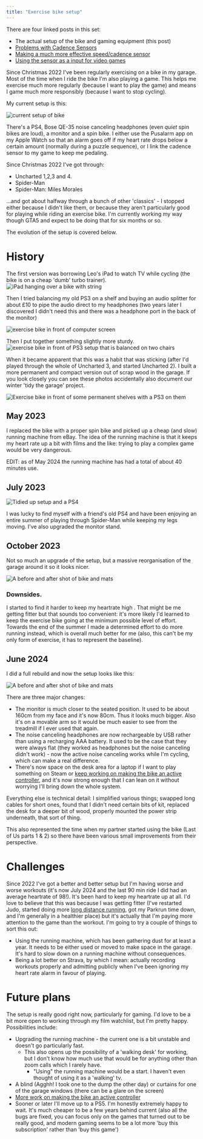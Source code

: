 ```yaml
---
title: "Exercise bike setup" 
--- 
```


There are four linked posts in this set: 

* The actual setup of the bike and gaming equipment (this post)
* [Problems with Cadence Sensors](https://joereddington.com/2024/07/31/examining-bluetooth-cadence-sensor.html)
* [Making a much more effective speed/cadence sensor](https://joereddington.com/2025/03/09/advanced-spin-bike-speedometer.html)
* [Using the sensor as a input for video games](https://joereddington.com/2024/06/10/bike.html)

Since Christmas 2022 I've been regularly exercising on a bike in my garage.  Most of the time when I ride the bike I'm also playing a game.  This helps me exercise much more regularly (because I want to play the game) and means I game much more responsibly (because I want to stop cycling).

My current setup is this: 

![current setup of bike](/assets/images/bike7.png)
 
There's a PS4, Bose QE-35 noise canceling headphones (even _quiet_ spin bikes are loud), a monitor and a spin bike.  I either use the Pusalarm app on my Apple Watch so that an alarm goes off if my heart rate drops below a certain amount (normally during a puzzle sequence), or I link the cadence sensor to my game to keep me pedaling. 

Since Christmas 2022 I've got through: 

* Uncharted 1,2,3 and 4. 
* Spider-Man 
* Spider-Man: Miles Morales 

...and got about halfway through a bunch of other 'classics' - I stopped either because I didn't like them, or because they aren't particularly good for playing while riding an exercise bike.  I'm currently working my way though GTA5 and expect to be doing that for six months or so. 

The evolution of the setup is covered below.

# History 
The first version was borrowing Leo's iPad to watch TV while cycling (the bike is on a cheap 'dumb' turbo trainer).
![iPad hanging over a bike with string](/assets/images/bike1.png) 

Then I tried balancing my old PS3 on a shelf and buying an audio splitter for about £10 to pipe the audio direct to my headphones (two years later I discovered I didn't need this and there was a headphone port in the back of the monitor) 

![exercise bike in front of computer screen](/assets/images/bike2.png) 

Then I put together something slightly more sturdy. 
![exercise bike in front of PS3 setup that is balanced on two chairs](/assets/images/bike3.png) 

When it became apparent that this was a habit that was sticking (after I'd played through the whole of Uncharted 3, and started Uncharted 2). I built a more permanent and compact version out of scrap wood in the garage.  If you look closely you can see these photos accidentally also document our winter 'tidy the garage' project. 

![Exercise bike in front of some permanent shelves with a PS3 on them](/assets/images/bike4.png) 


## May 2023 

I replaced the bike with a proper spin bike and picked up a cheap (and slow) running machine from eBay.  The idea of the running machine is that it keeps my heart rate up a bit with films and the like: trying to play a complex game would be very dangerous.   

EDIT: as of May 2024 the running machine has had a total of about 40 minutes use.


##  July 2023

![Tidied up setup and a PS4](/assets/images/ps4.png)

I was lucky to find myself with a friend's old PS4 and have been enjoying an entire summer of playing through Spider-Man while keeping my legs moving.  I've also upgraded the monitor stand. 

## October 2023 
Not so much an upgrade of the setup, but a massive reorganisation of the garage around it so it looks nicer. 

![A before and after shot of bike and mats](/assets/images/sidebyside.png)


###  Downsides. 
I started to find it harder to keep my heartrate high . That might be me getting fitter but that sounds too convenient: it's more likely I'd learned to keep the exercise bike going at the minimum possible level of effort.   Towards the end of the summer I made a determined effort to do more running instead, which is overall much better for me (also, this can't be my only form of exercise, it has to represent the baseline). 

## June 2024 

I did a full rebuild and now the setup looks like this: 

![A before and after shot of bike and mats](/assets/images/bike7.png)

There are three major changes: 

* The monitor is much closer to the seated position. It used to be about 160cm from my face and it's now 80cm.   Thus it looks much bigger. Also it's on a movable arm so it would be much easier to see from the treadmill if I ever used that again. 
* The noise canceling headphones are now rechargeable by USB rather than using a recharging AAA battery. It used to be the case that they were always flat (they worked as headphones but the noise canceling didn't work) - now the active noise canceling works while I'm cycling, which can make a real difference.  
* There's now space on the desk area for a laptop if I want to play something on Steam or [keep working on making the bike an active controller](https://joereddington.com/video/2024/06/10/bike.html), and it's now strong enough that I can lean on it without worrying I'll bring down the whole system. 

Everything else is technical detail: I simplified various things; swapped long cables for short ones, found that I didn't need certain bits of kit, replaced the desk for a deeper bit of wood, properly mounted the power strip underneath, that sort of thing. 

This also represented the time when my partner started using the bike (Last of Us parts 1 & 2) so there have been various small improvements from their perspective. 

# Challenges 
Since 2022 I've got a better and better setup but I'm having worse and worse workouts (it's now July 2024 and the last 90 min ride I did had an average heartrate of 98!).   It's been hard to keep my heartrate up at all.  I'd love to believe that this was because I was getting fitter (I've restarted Judo, started doing more [long distance running](https://joereddington.com/2024/03/12/half-marathon.html), got my Parkrun time down, and I'm generally in a healthier place) but it's actually that I'm paying more attention to the game than the workout. I'm going to try a couple of things to sort this out: 
* Using the running machine, which has been gathering dust for at least a year. It needs to be either used or moved to make space in the garage. It's hard to slow down on a running machine without consequences.   
* Being a lot better on Strava, by which I mean: actually recording workouts properly and admitting publicly when I've been ignoring my heart rate alarm in favour of playing. 

# Future plans 
The setup is really good right now, particularly for gaming. I'd love to be a bit more open to working through my film watchlist, but I'm pretty happy. Possibilities include:  
* Upgrading the running machine - the current one is a bit unstable and doesn't go particularly fast. 
  * This also opens up the possibility of a 'walking desk' for working, but I don't know how much use that would be for anything other than zoom calls which I rarely have. 
    * "Using" the running machine would be a start. I haven't even thought of using it as a 'walking' tv. 
* A blind (Agghh! I took one to the dump the other day) or curtains for one of the garage windows (there can be a glare on the screen) 
* [More work on making the bike an active controller](https://joereddington.com/video/2024/06/10/bike.html) 
* Sooner or later I'll move up to a PS5. I'm honestly extremely happy to wait. It's much cheaper to be a few years behind current (also all the bugs are fixed, you can focus only on the games that turned out to be really good, and modern gaming seems to be a lot more 'buy this subscription' rather than 'buy this game') 



